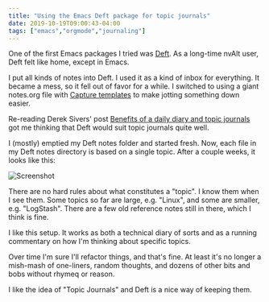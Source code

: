 ```yaml
---
title: "Using the Emacs Deft package for topic journals"
date: 2019-10-19T09:00:43-04:00
tags: ["emacs","orgmode","journaling"]
---
```


One of the first Emacs packages I tried was [Deft](https://jblevins.org/projects/deft/). As a long-time nvAlt user, Deft felt like home, except in Emacs.

I put all kinds of notes into Deft. I used it as a kind of inbox for everything. It became a mess, so it fell out of favor for a while. I switched to using a giant notes.org file with [Capture templates](https://orgmode.org/manual/Capture.html) to make jotting something down easier.

Re-reading Derek Sivers' post [Benefits of a daily diary and topic journals](https://sivers.org/dj) got me thinking that Deft would suit topic journals quite well. 

I (mostly) emptied my Deft notes folder and started fresh. Now, each file in my Deft notes directory is based on a single topic. After a couple weeks, it looks like this:

![Screenshot](/img/2019/2019-10-19_deft-screenshot.png)


There are no hard rules about what constitutes a "topic". I know them when I see them. Some topics so far are large, e.g. "Linux", and some are smaller, e.g. "LogStash". There are a few old reference notes still in there, which I think is fine. 

I like this setup. It works as both a technical diary of sorts and as a running commentary on how I'm thinking about specific topics. 

Over time I'm sure I'll refactor things, and that's fine. At least it's no longer a mish-mash of one-liners, random thoughts, and dozens of other bits and bobs without rhymeq or reason.

I like the idea of "Topic Journals" and Deft is a nice way of keeping them.
